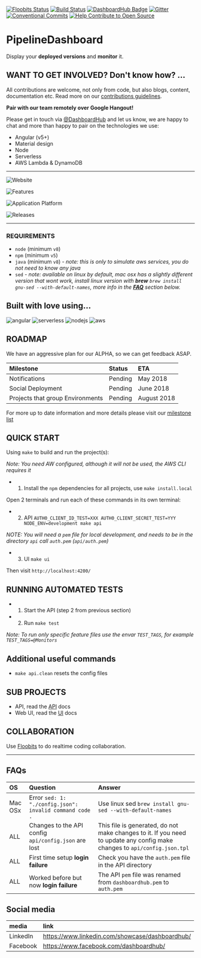 [![Floobits Status](https://floobits.com/eddiejaoude/DashboardHub-PipelineDashboard.svg)](https://floobits.com/eddiejaoude/DashboardHub-PipelineDashboard/redirect)
[![Build Status](https://travis-ci.org/DashboardHub/PipelineDashboard.svg?branch=prototype-v0.8.0)](https://travis-ci.org/DashboardHub/PipelineDashboard)
[![DashboardHub Badge](https://img.shields.io/badge/DashboardHub-DashboardHub-orange.svg)](https://pipeline.dashboardhub.io/1fd1da50-ca3a-11e7-8e89-ddd24d528194/view)
[![Gitter](https://img.shields.io/gitter/room/nwjs/nw.js.svg)](https://gitter.im/DashboardHub/PipelineDashboard)
[![Conventional Commits](https://img.shields.io/badge/Conventional%20Commits-1.0.0-yellow.svg)](https://conventionalcommits.org)
[![Help Contribute to Open Source](https://www.codetriage.com/dashboardhub/pipelinedashboard/badges/users.svg)](https://www.codetriage.com/dashboardhub/pipelinedashboard)

# PipelineDashboard

Display your **deployed versions** and **monitor** it.

## WANT TO GET INVOLVED? Don't know how? ...

All contributions are welcome, not only from code, but also blogs, content, documentation etc. Read more on our [contributions guidelines](.github/CONTRIBUTING.md).

**Pair with our team remotely over Google Hangout!**

Please get in touch via [@DashboardHub](https://twitter.com/DashboardHub) and let us know, we are happy to chat and more than happy to pair on the technologies we use:

- Angular (v5+)
- Material design
- Node
- Serverless
- AWS Lambda & DynamoDB

---

![Website](https://user-images.githubusercontent.com/624760/33978327-0ee1e370-e097-11e7-924c-670f76b562d3.png)

![Features](https://user-images.githubusercontent.com/624760/34434721-ef3fb3fe-ec7f-11e7-8c53-73263fb75c97.png)

![Application Platform](https://user-images.githubusercontent.com/624760/35721596-a96e186c-07ea-11e8-9c63-037802281ebb.png)

![Releases](https://user-images.githubusercontent.com/624760/36366927-42811710-1548-11e8-9cf8-6382714cd435.png)

---

### REQUIREMENTS

- `node` (minimum `v8`)
- `npm` (minimum `v5`)
- `java` (minimum `v8`) - *note: this is only to simulate aws services, you do not need to know any java*
- `sed` - *note: available on linux by default, mac osx has a slightly different version that wont work, install linux version with **brew** `brew install gnu-sed --with-default-names`, more info in the [**FAQ**](https://github.com/DashboardHub/PipelineDashboard#faqs) section below.*

## Built with love using...

![angular](https://user-images.githubusercontent.com/624760/34513230-1e2ba5be-f05f-11e7-8cbf-c1b93415f4e5.png)
![serverless](https://user-images.githubusercontent.com/624760/34513225-1b46a506-f05f-11e7-9fa3-a6b6bc740d1a.png)
![nodejs](https://user-images.githubusercontent.com/624760/34513224-17d6ff74-f05f-11e7-8080-18f09f63a3f4.png)
![aws](https://user-images.githubusercontent.com/624760/35319340-4cb8b7b8-00d7-11e8-95f6-83c815d9138c.jpg)

## ROADMAP

We have an aggressive plan for our ALPHA, so we can get feedback ASAP.

| Milestone | Status | ETA |
| :--- | :--- | :-- |
| Notifications | Pending | May 2018 |
| Social Deployment | Pending | June 2018 |
| Projects that group Environments | Pending | August 2018 |

For more up to date information and more details please visit our [milestone list](https://github.com/DashboardHub/PipelineDashboard/milestones)

## QUICK START

Using `make` to build and run the project(s):

*Note: You need AW configured, although it will not be used, the AWS CLI requires it*

- 1. Install the `npm` dependencies for all projects, use `make install.local`

Open 2 terminals and run each of these commands in its own terminal:

- 2. API `AUTH0_CLIENT_ID_TEST=XXX AUTH0_CLIENT_SECRET_TEST=YYY NODE_ENV=development make api`

*NOTE: You will need a `pem` file for local development, and needs to be in the directory `api` call `auth.pem` (`api/auth.pem`)*

- 3. UI `make ui`

Then visit `http://localhost:4200/`

## RUNNING AUTOMATED TESTS

- 1. Start the API (step 2 from previous section)
- 2. Run `make test`

*Note: To run only specific feature files use the envar `TEST_TAGS`, for example `TEST_TAGS=@Monitors`*

## Additional useful commands

- `make api.clean` resets the config files

## SUB PROJECTS

* API, read the [API](api/README.md) docs
* Web UI, read the [UI](web/README.md) docs

## COLLABORATION

Use [Floobits](https://floobits.com/eddiejaoude/DashboardHub-PipelineDashboard) to do realtime coding collaboration.

---

## FAQs

| OS | Question | Answer |
| :--- | :--- | :--- |
| Mac OSx | Error `sed: 1: "./config.json": invalid command code .` | Use linux sed `brew install gnu-sed --with-default-names` |
| ALL | Changes to the API config `api/config.json` are lost | This file is generated, do not make changes to it. If you need to update any config make changes to `api/config.json.tpl` |
| ALL | First time setup **login failure** | Check you have the `auth.pem` file in the API directory |
| ALL | Worked before but now **login failure** | The API `pem` file was renamed from `dashboardhub.pem` to `auth.pem` |

## Social media

| media | link
| :-- | :-- |
| LinkedIn | https://www.linkedin.com/showcase/dashboardhub/ |
| Facebook | https://www.facebook.com/dashboardhub/ |


